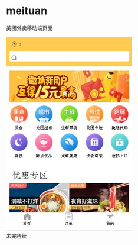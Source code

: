 # meituan
美团外卖移动端页面
<br/>

![Image text](https://raw.githubusercontent.com/sukie0412/meituan/master/takeOut.jpg)
<br/>
未完待续
